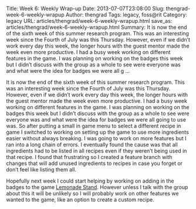 Title: Week 6: Weekly Wrap-up
Date: 2013-07-07T23:08:00
Slug: thengrad-week-6-weekly-wrapup
Author: thengrad
Tags: legacy, foss@rit
Category: legacy
URL: articles/thengrad/week-6-weekly-wrapup.html
save_as: articles/thengrad/week-6-weekly-wrapup.html
Summary: It is now the end of the sixth week of this summer research program. This was an interesting week since the Fourth of July was this Thursday. However, even if we didn’t work every day this week, the longer hours with the guest mentor made the week even more productive. I had a busy week working on different features in the game. I was planning on working on the badges this week but I didn’t discuss with the group as a whole to see were everyone was and what were the idea for badges we were all g ... 

It is now the end of the sixth week of this summer research program. This was
an interesting week since the Fourth of July was this Thursday. However, even
if we didn’t work every day this week, the longer hours with the guest mentor
made the week even more productive. I had a busy week working on different
features in the game. I was planning on working on the badges this week but I
didn’t discuss with the group as a whole to see were everyone was and what
were the idea for badges we were all going to use was. So after putting a
small in game menu to select a different recipe in game I switched to working
on setting up the game to use more ingredients easier without always breaking.
I was going to work on more features but I ran into a long chain of errors. I
eventually found the cause was that all ingredients had to be listed in all
recipes even if they weren’t being used in that recipe. I found that
frustrating so I created a feature branch with changes that will add unused
ingredients to recipes in case you forget or don’t feel like listing them all.

Hopefully next week I could start helping by working on adding in the badges
to the game [Lemonade Stand](https://github.com/FOSSRIT/lemonade-stand).
However unless I talk with the group about this it will be unlikely so I will
probably work on other features we wanted to the game, like an option to
create a custom recipe.

